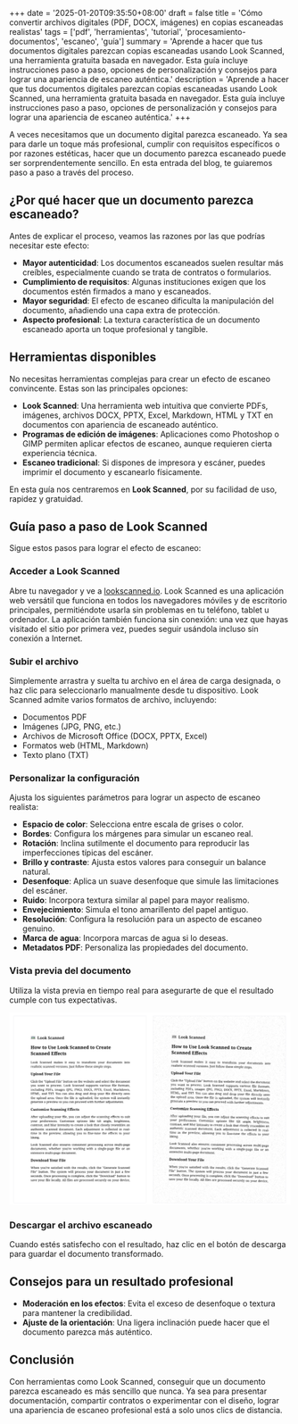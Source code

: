 +++
date = '2025-01-20T09:35:50+08:00'
draft = false
title = 'Cómo convertir archivos digitales (PDF, DOCX, imágenes) en copias escaneadas realistas'
tags = ['pdf', 'herramientas', 'tutorial', 'procesamiento-documentos', 'escaneo', 'guía']
summary = 'Aprende a hacer que tus documentos digitales parezcan copias escaneadas usando Look Scanned, una herramienta gratuita basada en navegador. Esta guía incluye instrucciones paso a paso, opciones de personalización y consejos para lograr una apariencia de escaneo auténtica.'
description = 'Aprende a hacer que tus documentos digitales parezcan copias escaneadas usando Look Scanned, una herramienta gratuita basada en navegador. Esta guía incluye instrucciones paso a paso, opciones de personalización y consejos para lograr una apariencia de escaneo auténtica.'
+++

A veces necesitamos que un documento digital parezca escaneado. Ya sea para darle un toque más profesional, cumplir con requisitos específicos o por razones estéticas, hacer que un documento parezca escaneado puede ser sorprendentemente sencillo. En esta entrada del blog, te guiaremos paso a paso a través del proceso.

## ¿Por qué hacer que un documento parezca escaneado?

Antes de explicar el proceso, veamos las razones por las que podrías necesitar este efecto:

- **Mayor autenticidad**: Los documentos escaneados suelen resultar más creíbles, especialmente cuando se trata de contratos o formularios.
- **Cumplimiento de requisitos**: Algunas instituciones exigen que los documentos estén firmados a mano y escaneados.
- **Mayor seguridad**: El efecto de escaneo dificulta la manipulación del documento, añadiendo una capa extra de protección.
- **Aspecto profesional**: La textura característica de un documento escaneado aporta un toque profesional y tangible.

## Herramientas disponibles

No necesitas herramientas complejas para crear un efecto de escaneo convincente. Estas son las principales opciones:

- **Look Scanned**: Una herramienta web intuitiva que convierte PDFs, imágenes, archivos DOCX, PPTX, Excel, Markdown, HTML y TXT en documentos con apariencia de escaneado auténtico.
- **Programas de edición de imágenes**: Aplicaciones como Photoshop o GIMP permiten aplicar efectos de escaneo, aunque requieren cierta experiencia técnica.
- **Escaneo tradicional**: Si dispones de impresora y escáner, puedes imprimir el documento y escanearlo físicamente.

En esta guía nos centraremos en **Look Scanned**, por su facilidad de uso, rapidez y gratuidad.

## Guía paso a paso de Look Scanned

Sigue estos pasos para lograr el efecto de escaneo:

### Acceder a Look Scanned

Abre tu navegador y ve a [lookscanned.io](https://lookscanned.io). Look Scanned es una aplicación web versátil que funciona en todos los navegadores móviles y de escritorio principales, permitiéndote usarla sin problemas en tu teléfono, tablet u ordenador. La aplicación también funciona sin conexión: una vez que hayas visitado el sitio por primera vez, puedes seguir usándola incluso sin conexión a Internet.

### Subir el archivo

Simplemente arrastra y suelta tu archivo en el área de carga designada, o haz clic para seleccionarlo manualmente desde tu dispositivo. Look Scanned admite varios formatos de archivo, incluyendo:

- Documentos PDF
- Imágenes (JPG, PNG, etc.)
- Archivos de Microsoft Office (DOCX, PPTX, Excel)
- Formatos web (HTML, Markdown)
- Texto plano (TXT)

### Personalizar la configuración

Ajusta los siguientes parámetros para lograr un aspecto de escaneo realista:

- **Espacio de color**: Selecciona entre escala de grises o color.
- **Bordes**: Configura los márgenes para simular un escaneo real.
- **Rotación**: Inclina sutilmente el documento para reproducir las imperfecciones típicas del escáner.
- **Brillo y contraste**: Ajusta estos valores para conseguir un balance natural.
- **Desenfoque**: Aplica un suave desenfoque que simule las limitaciones del escáner.
- **Ruido**: Incorpora textura similar al papel para mayor realismo.
- **Envejecimiento**: Simula el tono amarillento del papel antiguo.
- **Resolución**: Configura la resolución para un aspecto de escaneo genuino.
- **Marca de agua**: Incorpora marcas de agua si lo deseas.
- **Metadatos PDF**: Personaliza las propiedades del documento.

### Vista previa del documento

Utiliza la vista previa en tiempo real para asegurarte de que el resultado cumple con tus expectativas.

![Vista previa en tiempo real de Look Scanned](./look-scanned-preview.webp)

### Descargar el archivo escaneado

Cuando estés satisfecho con el resultado, haz clic en el botón de descarga para guardar el documento transformado.

## Consejos para un resultado profesional

- **Moderación en los efectos**: Evita el exceso de desenfoque o textura para mantener la credibilidad.
- **Ajuste de la orientación**: Una ligera inclinación puede hacer que el documento parezca más auténtico.

## Conclusión

Con herramientas como Look Scanned, conseguir que un documento parezca escaneado es más sencillo que nunca. Ya sea para presentar documentación, compartir contratos o experimentar con el diseño, lograr una apariencia de escaneo profesional está a solo unos clics de distancia.
